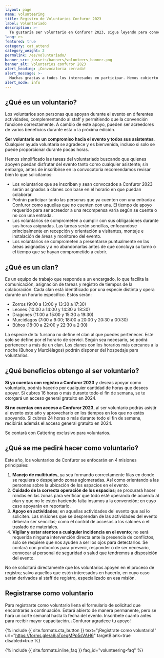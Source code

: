 ```yaml
---
layout: page
name: volunteering
title: Registro de Voluntarios Confuror 2023
label: Voluntariado
description: >-
  Te gustaría ser voluntario en Confuror 2023, sigue leyendo para conocer los detalles.
lang: es
featured: true
category: cat_attend
category_weight: 2
permalink: /es/voluntariado/
banner_src: /assets/banners/volunteers_banner.png
banner_alt: Voluntarios confuror 2023
alert_heading: ¡Convocatoria cerrada!
alert_message: >-
  Muchas gracias a todos los interesados en participar. Hemos cubierto las posiciones requeridas para el apoyo durante el evento y se han confirmado las participaciones. ¡Nos vemos en Confuror!
alert_mode: info
---
```


## ¿Qué es un voluntario?

Los voluntarios son personas que apoyan durante el evento en diferentes actividades, complementando al staff y permitiendo que la convención funcione correctamente. A cambio de este apoyo, pueden ser acreedores de varios beneficios durante esta o la próxima edición.

**Ser voluntario es un compromiso hacia el evento y todos sus asistentes**. Cualquier ayuda voluntaria se agradece y es bienvenida, incluso si solo se puede proporcionar durante pocas horas.

Hemos simplificado las tareas del voluntariado buscando que quienes apoyen puedan disfrutar del evento tanto como cualquier asistente; sin embargo, antes de inscribirse en la convocatoria recomendamos revisar bien lo que solicitamos:

- Los voluntarios que se inscriban y sean convocados a Confuror 2023 serán asignados a clanes con base en el horario en que puedan colaborar.
- Podrán participar tanto las personas que ya cuenten con una entrada a Confuror como aquellas que no cuenten con una. El tiempo de apoyo requerido para ser acreedor a una recompensa varía según se cuente o no con una entrada.
- Los voluntarios se comprometen a cumplir con sus obligaciones durante sus horas asignadas. Las tareas serán sencillas, enfocandose principalmente en recepción y orientación a visitantes, montaje e instalación de áreas y monitoreo del evento.
- Los voluntarios se comprometen a presentarse puntualmente en las áreas asignadas y a no abandonarlas antes de que concluya su turno o el tiempo que se hayan comprometido a cubrir.

## ¿Qué es un clan?

Es un equipo de trabajo que responde a un encargado, lo que facilita la comunicación, asignación de tareas y registro de tiempos de la colaboración. Cada clan está identificado por una especie distinta y opera durante un horario específico. Estos serán:

- Zorros (9:00 a 13:00 y 13:30 a 17:30)
- Leones (10:00 a 14:00 y 14:30 a 18:30)
- Dragones (11:00 a 15:00 y 15:30 a 19:30)
- Murciélagos (7:00 a 9:00; 18:00 a 20:00 y 20:30 a 00:30)
- Búhos (18:00 a 22:00 y 22:30 a 2:30)

La especie de tu fursona no define el clan al que puedes pertenecer. Este solo se define por el horario de servici. Según sea necesario, se podrá pertenecer a más de un clan. Los clanes con los horarios más cercanos a la noche (Buhos y Murciélagos) podrán disponer del hospedaje para voluntarios.

## ¿Qué beneficios obtengo al ser voluntario?

**Si ya cuentas con registro a Confuror 2023** y deseas apoyar como voluntario, podrás hacerlo por cualquier cantidad de horas que desees apoyar. Si cubres 16 horas o más durante todo el fin de semana, se te otorgará un acceso general gratuito en 2024.

**Si no cuentas con acceso a Confuror 2023**, al ser voluntario podrás asistir al evento este año y aprovecharlo en los tiempos en los que no estés apoyando. Si cubres 24 horas o más durante todo el fin de semana, recibirás además el acceso general gratuito en 2024.

Se contará con Cattering exclusivo para voluntarios.

## ¿Qué se me pedirá hacer como voluntario?

Este año, los voluntarios de Confuror se enfocarán en 4 misiones principales:

1. **Manejo de multitudes**, ya sea formando correctamente filas en donde se requiera o despejando zonas aglomeradas. Así como orientando a las personas sobre la ubicación de los espacios en el evento.
2. **Cuidado de la correcta operación de los espacios**; se procurará hacer rondas en las zonas para verificar que todo esté operando de acuerdo al plan y que no le estén haciendo falta insumos a la convención; en cuyo caso apoyarán en reportarlo.
3. **Apoyo en actividades**; en aquellas actividades del evento que así lo soliciten. Las misiones que se desprendan de las actividades del evento deberán ser sencillas; como el control de accesos a los salones o el traslado de materiales.
4. **Vigilar y estar atentos a cualquier incidencia en el evento**; no será requerida ninguna intervención directa ante la presencia de conflictos, solo se requiere que nos ayuden a ser los ojos para detectarlos. Se contará con protocolos para prevenir, responder o de ser necesario, convocar al personal de seguridad o salud que tendremos a disposición del evento.

No se solicitará directamente que los voluntarios apoyen en el proceso de registro; salvo aquellos que estén interesados en hacerlo, en cuyo caso serán derivados al staff de registro, especializado en esa misión.

## Registrarse como voluntario

Para registrarte como voluntario llena el formulario de solicitud que encontrarás a continuación. Estará abierto de manera permanente, pero se hará un corte semanal hasta la fecha del evento. Inscríbete cuanto antes para recibir mayor capacitación. ¡Confuror agradece tu apoyo!

{%
  include {{ site.formats.cta_button }}
  text="¡Regístrate como voluntario!"
  url="https://forms.gle/a9jaTcegMPp5sVAH6"
  targetBlank=true
  disabled=true
%}

{%
  include {{ site.formats.inline_faq }}
  faq_id="volunteering-faq"
%}